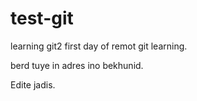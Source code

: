 # test-git
learning git2
first day  of  remot git learning.

berd tuye in adres ino bekhunid.

Edite jadis.
